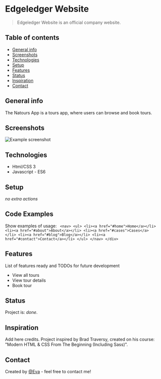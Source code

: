 # Edgeledger Website

> Edgeledger Website is an official company website.

## Table of contents

- [General info](#general-info)
- [Screenshots](#screenshots)
- [Technologies](#technologies)
- [Setup](#setup)
- [Features](#features)
- [Status](#status)
- [Inspiration](#inspiration)
- [Contact](#contact)

## General info

The Natours App is a tours app, where users can browse and book tours.

## Screenshots

![Example screenshot](./images/screenshot.jpg)

## Technologies

- Html/CSS 3
- Javascript - ES6

## Setup

_no extra actions_

## Code Examples

Show examples of usage:
` <nav> <ul> <li><a href="#home">Home</a></li> <li><a href="#about">About</a></li> <li><a href="#cases">Cases</a></li> <li><a href="#blog">Blog</a></li> <li><a href="#contact">Contact</a></li> </ul> </nav> </div>`

## Features

List of features ready and TODOs for future development

- View all tours
- View tour details
- Book tour

## Status

Project is: _done_.

## Inspiration

Add here credits. Project inspired by Brad Traversy, created on his course: "Modern HTML & CSS From The Beginning (Including Sass)".

## Contact

Created by [@Eva](https://www.facebook.com/profile.php?id=100042321316185) - feel free to contact me!
